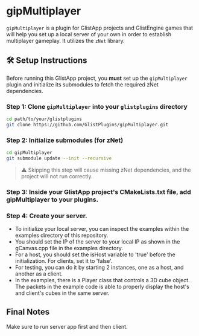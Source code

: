 # gipMultiplayer

`gipMultiplayer` is a plugin for GlistApp projects and GlistEngine games that will help you set up a local server of your own in order to establish multiplayer gameplay. It utilizes the `zNet` library. 

## 🛠️ Setup Instructions

Before running this GlistApp project, you **must** set up the `gipMultiplayer` plugin and initialize its submodules to fetch the required zNet dependencies.

### Step 1: Clone `gipMultiplayer` into your `glistplugins` directory

```bash
cd path/to/your/glistplugins
git clone https://github.com/GlistPlugins/gipMultiplayer.git
```

### Step 2: Initialize submodules (for zNet)

```bash
cd gipMultiplayer
git submodule update --init --recursive
```
> ⚠️ Skipping this step will cause missing zNet dependencies, and the project will not run correctly.

### Step 3: Inside your GlistApp project's CMakeLists.txt file, add gipMultiplayer to your plugins.

### Step 4: Create your server.

- To initialize your local server, you can inspect the examples within the examples directory of this repository.
- You should set the IP of the server to your local IP as shown in the gCanvas.cpp file in the examples directory.
- For a host, you should set the isHost variable to 'true' before the initialization. For clients, set it to 'false'.
- For testing, you can do it by starting 2 instances, one as a host, and another as a client.
- In the examples, there is a Player class that controls a 3D cube object. The packets in the example code is able to properly display the host's and client's cubes in the same server.

## Final Notes

Make sure to run server app first and then client.
